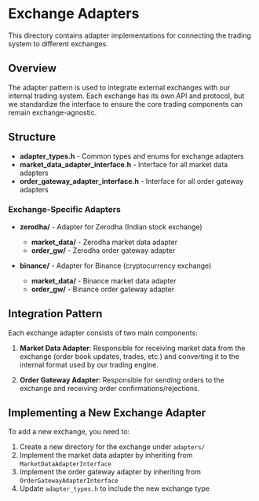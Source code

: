 # Exchange Adapters

This directory contains adapter implementations for connecting the trading system to different exchanges.

## Overview

The adapter pattern is used to integrate external exchanges with our internal trading system. Each exchange has its own API and protocol, but we standardize the interface to ensure the core trading components can remain exchange-agnostic.

## Structure

- **adapter_types.h** - Common types and enums for exchange adapters
- **market_data_adapter_interface.h** - Interface for all market data adapters
- **order_gateway_adapter_interface.h** - Interface for all order gateway adapters

### Exchange-Specific Adapters

- **zerodha/** - Adapter for Zerodha (Indian stock exchange)
  - **market_data/** - Zerodha market data adapter
  - **order_gw/** - Zerodha order gateway adapter

- **binance/** - Adapter for Binance (cryptocurrency exchange)
  - **market_data/** - Binance market data adapter
  - **order_gw/** - Binance order gateway adapter

## Integration Pattern

Each exchange adapter consists of two main components:

1. **Market Data Adapter**: Responsible for receiving market data from the exchange (order book updates, trades, etc.) and converting it to the internal format used by our trading engine.

2. **Order Gateway Adapter**: Responsible for sending orders to the exchange and receiving order confirmations/rejections.

## Implementing a New Exchange Adapter

To add a new exchange, you need to:

1. Create a new directory for the exchange under `adapters/`
2. Implement the market data adapter by inheriting from `MarketDataAdapterInterface`
3. Implement the order gateway adapter by inheriting from `OrderGatewayAdapterInterface`
4. Update `adapter_types.h` to include the new exchange type